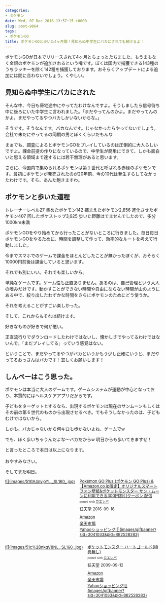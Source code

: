 ```yaml
---
categories:
- ポケモン
date: Wed, 07 Dec 2016 13:57:15 +0000
slug: post-9864
tags:
- ポケモンGO
title: ポケモンGOと歩いた4ヶ月間！見知らぬ中学生にバカにされても続けるよ！
---
```


ポケモンGOが日本でリリースされて4ヶ月とちょっとたちました。もうまもなく金銀のポケモンが追加されるという噂です。ぼくは国内で捕獲できる143種のうちラッキーを除く142種を捕獲しております。おそらくアップデートによる追加には間に合わないでしょう。くやしい。<!--more--><h2>見知らぬ中学生にバカにされた</h2>

そんな中、今日も帰宅途中にやってたわけなんですよ。そうしましたら信号待ち中に後ろにいた中学生に言われました。「まだやってんのかよ。まだやってんのかよ。まだやってるやつバカしかいないからな。」

そうです。そうなんです。バカなんです。じゃなかったらやってないでしょう。会社で未だにやってるの同期の男とぼくくらいだもんな


まぁでも、調査によるとポケモンGOをプレイしているのは圧倒的に大人らしいですよ。課金前提の作りになっているので、中学生が簡単にできて、しかも面白いと思える領域まで達するには若干無理があると思います。

さらに、今国内で集められるポケモンは第１世代と呼ばれる赤緑のポケモンです。最初にポケモンが発売されたのが20年前、今の10代は発生すらしてなかったわけです。そら、あんた飽きますわ。


<h2>ポケモンと歩いた道程</h2>

トレーナーレベル27
集めたポケモン142
捕まえたポケモン2,856
進化させたポケモン407
回したポケストップ3,625
歩いた距離はでませんでしたので、多分1000km未満

ポケモンGOをやり始めてから行ったことがないところに行きました。毎日毎日ポケモンGOをやるために、時間を調整して作って、効率的なルートを考えて行動しました。

今までスマホでのゲームで課金をほとんどしたことが無かったぼくが、おそらく10000円前後は課金していると思います。

それでも別にいい。それでも楽しいから。

単純なゲームです。ゲーム性も正直ありません。あるのは、自己管理という大人の嗜みだけです。動かすことができない時間や自由にならない時間が山のようにある中で、絞り出したわずかな時間をさらにポケモンのためにどう使うか。

それを考えることがすごい楽しかった。

そして、これからもそれは続けます。

好きなものが好きで何が悪い。

正直流行りでダウンロードしたわけではないし、懐かしさでやってるわけではないんで。「まだプレイしてる」っていう感覚はない。


ということで、まだやってるやつがバカというかもう少し正確にいうと、まだやってるおっさんはバカです！宜しくお願いします！

<h2>しんぺーはこう思った。</h2>

ポケモンは本当に大人のゲームです。ゲームシステムが運動が中心となっており、本質的にはヘルスケアアプリだからです。

子どもをターゲットとするなら、出現するポケモンは現在のサンムーンもしくはその前の第６世代のものから出現させるべき。でもそうしなかったのは、子どもむけではないから。

しかも、バカじゃないから何キロも歩かないよね、ゲームでw

でも、ぼく歩いちゃうんだよな〜バカだからw
明日からも歩いてきますぜ！

と言ったところで本日は以上になります。<br><br>おやすみなさい。

そしてまた明日。

<div class="kaerebalink-box" style="text-align:left;padding-bottom:20px;font-size:small;/zoom: 1;overflow: hidden;"><div class="kaerebalink-image" style="float:left;margin:0 15px 10px 0;"><a href="http://www.amazon.co.jp/exec/obidos/ASIN/B01IO57DAM/warawareotoko-22/ref=nosim/" target="_blank" rel="noopener">![](images/51GA4nvjoYL._SL160_.jpg)</a></div><div class="kaerebalink-info" style="line-height:120%;/zoom: 1;overflow: hidden;"><div class="kaerebalink-name" style="margin-bottom:10px;line-height:120%"><a href="http://www.amazon.co.jp/exec/obidos/ASIN/B01IO57DAM/warawareotoko-22/ref=nosim/" target="_blank" rel="noopener">Pokémon GO Plus (ポケモン GO Plus) & 【Amazon.co.jp限定】オリジナルスマートフォン壁紙&ポケットモンスター サン・ムーンに利用できる300円割引クーポン 配信</a><div class="kaerebalink-powered-date" style="font-size:8pt;margin-top:5px;font-family:verdana;line-height:120%">posted with <a href="http://kaereba.com" rel="nofollow noopener" target="_blank">カエレバ</a></div></div><div class="kaerebalink-detail" style="margin-bottom:5px;"> 任天堂 2016-09-16    </div><div class="kaerebalink-link1" style="margin-top:10px;"><div class="shoplinkamazon" style="margin:5px 0"><a href="http://www.amazon.co.jp/gp/search?keywords=%E3%83%9D%E3%82%B1%E3%83%A2%E3%83%B3go%20%E3%83%97%E3%83%A9%E3%82%B9&__mk_ja_JP=%E3%82%AB%E3%82%BF%E3%82%AB%E3%83%8A&tag=warawareotoko-22" target="_blank" rel="noopener">Amazon</a></div><div class="shoplinkrakuten" style="margin:5px 0"><a href="http://hb.afl.rakuten.co.jp/hgc/0f6e221b.2eb9748a.0f6e221c.35cc1e84/?pc=http%3A%2F%2Fsearch.rakuten.co.jp%2Fsearch%2Fmall%2F%25E3%2583%259D%25E3%2582%25B1%25E3%2583%25A2%25E3%2583%25B3go%2520%25E3%2583%2597%25E3%2583%25A9%25E3%2582%25B9%2F-%2Ff.1-p.1-s.1-sf.0-st.A-v.2%3Fx%3D0%26scid%3Daf_ich_link_urltxt%26m%3Dhttp%3A%2F%2Fm.rakuten.co.jp%2F" target="_blank" rel="noopener">楽天市場</a></div><div class="shoplinkyahoo" style="margin:5px 0"><a href="http://ck.jp.ap.valuecommerce.com/servlet/referral?sid=3041033&pid=882528283&vc_url=http%3A%2F%2Fsearch.shopping.yahoo.co.jp%2Fsearch%3Fp%3D%25E3%2583%259D%25E3%2582%25B1%25E3%2583%25A2%25E3%2583%25B3go%2520%25E3%2583%2597%25E3%2583%25A9%25E3%2582%25B9&vcptn=kaereba" target="_blank" rel="noopener">Yahooショッピング![](images/gifbanner?sid=3041033&pid=882528283)</a></div></div></div><div class="booklink-footer" style="clear: left"></div></div>

<div class="kaerebalink-box" style="text-align:left;padding-bottom:20px;font-size:small;/zoom: 1;overflow: hidden;"><div class="kaerebalink-image" style="float:left;margin:0 15px 10px 0;"><a href="http://www.amazon.co.jp/exec/obidos/ASIN/B002HWR0SO/warawareotoko-22/ref=nosim/" target="_blank" rel="noopener">![](images/51c%2BnkqV8NL._SL160_.jpg)</a></div><div class="kaerebalink-info" style="line-height:120%;/zoom: 1;overflow: hidden;"><div class="kaerebalink-name" style="margin-bottom:10px;line-height:120%"><a href="http://www.amazon.co.jp/exec/obidos/ASIN/B002HWR0SO/warawareotoko-22/ref=nosim/" target="_blank" rel="noopener">ポケットモンスター ハートゴールド(特典無し)</a><div class="kaerebalink-powered-date" style="font-size:8pt;margin-top:5px;font-family:verdana;line-height:120%">posted with <a href="http://kaereba.com" rel="nofollow noopener" target="_blank">カエレバ</a></div></div><div class="kaerebalink-detail" style="margin-bottom:5px;"> 任天堂 2009-09-12    </div><div class="kaerebalink-link1" style="margin-top:10px;"><div class="shoplinkamazon" style="margin:5px 0"><a href="http://www.amazon.co.jp/gp/search?keywords=%E3%83%8F%E3%83%BC%E3%83%88%E3%82%B4%E3%83%BC%E3%83%AB%E3%83%89&__mk_ja_JP=%E3%82%AB%E3%82%BF%E3%82%AB%E3%83%8A&tag=warawareotoko-22" target="_blank" rel="noopener">Amazon</a></div><div class="shoplinkrakuten" style="margin:5px 0"><a href="http://hb.afl.rakuten.co.jp/hgc/0f6e221b.2eb9748a.0f6e221c.35cc1e84/?pc=http%3A%2F%2Fsearch.rakuten.co.jp%2Fsearch%2Fmall%2F%25E3%2583%258F%25E3%2583%25BC%25E3%2583%2588%25E3%2582%25B4%25E3%2583%25BC%25E3%2583%25AB%25E3%2583%2589%2F-%2Ff.1-p.1-s.1-sf.0-st.A-v.2%3Fx%3D0%26scid%3Daf_ich_link_urltxt%26m%3Dhttp%3A%2F%2Fm.rakuten.co.jp%2F" target="_blank" rel="noopener">楽天市場</a></div><div class="shoplinkyahoo" style="margin:5px 0"><a href="http://ck.jp.ap.valuecommerce.com/servlet/referral?sid=3041033&pid=882528283&vc_url=http%3A%2F%2Fsearch.shopping.yahoo.co.jp%2Fsearch%3Fp%3D%25E3%2583%258F%25E3%2583%25BC%25E3%2583%2588%25E3%2582%25B4%25E3%2583%25BC%25E3%2583%25AB%25E3%2583%2589&vcptn=kaereba" target="_blank" rel="noopener">Yahooショッピング![](images/gifbanner?sid=3041033&pid=882528283)</a></div></div></div><div class="booklink-footer" style="clear: left"></div></div>